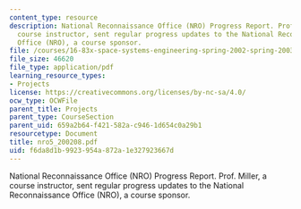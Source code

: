 ```yaml
---
content_type: resource
description: National Reconnaissance Office (NRO) Progress Report. Prof. Miller, a
  course instructor, sent regular progress updates to the National Reconnaissance
  Office (NRO), a course sponsor.
file: /courses/16-83x-space-systems-engineering-spring-2002-spring-2003/f6da8d1b9923954a872a1e327923667d_nro5_200208.pdf
file_size: 46620
file_type: application/pdf
learning_resource_types:
- Projects
license: https://creativecommons.org/licenses/by-nc-sa/4.0/
ocw_type: OCWFile
parent_title: Projects
parent_type: CourseSection
parent_uid: 659a2b64-f421-582a-c946-1d654c0a29b1
resourcetype: Document
title: nro5_200208.pdf
uid: f6da8d1b-9923-954a-872a-1e327923667d
---
```

National Reconnaissance Office (NRO) Progress Report. Prof. Miller, a course instructor, sent regular progress updates to the National Reconnaissance Office (NRO), a course sponsor.